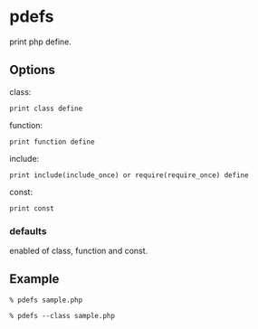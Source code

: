 # pdefs #

print php define.

## Options ##

class:

    print class define

function:

    print function define

include:

    print include(include_once) or require(require_once) define

const:

    print const

### defaults ###

enabled of class, function and const.

## Example ##

    % pdefs sample.php

    % pdefs --class sample.php
